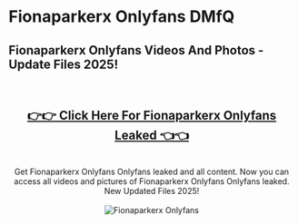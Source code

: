 # Fionaparkerx Onlyfans DMfQ

<h2>Fionaparkerx Onlyfans Videos And Photos - Update Files 2025!</h2>
<br>
<div align="center">
<h2><a href="https://213.232.235.80/live/video.php?q=fionaparkerx-onlyfans" rel="nofollow">👉👉 Click Here For Fionaparkerx Onlyfans Leaked 👈👈</a></h2>

<br>
Get Fionaparkerx Onlyfans Onlyfans leaked and all content. Now you can access all videos and pictures of Fionaparkerx Onlyfans Onlyfans leaked. New Updated Files 2025!
<br>
<br>
<a href="https://213.232.235.80/live/video.php?q=fionaparkerx-onlyfans" rel="nofollow" data-target="animated-image.originalLink"><img src="https://i.imgur.com/dJHk4Zq.gif" alt="Fionaparkerx Onlyfans" style="max-width: 100%; display: inline-block;" data-target="animated-image.originalImage"></a>
</div>
<br>